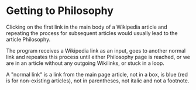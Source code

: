 # Getting to Philosophy

Clicking on the first link in the main body of a Wikipedia article and repeating the process for subsequent articles would usually lead to the article Philosophy.

The program receives a Wikipedia link as an input, goes to another normal link and repeates this process until either Philosophy page is reached, or we are in an article without any outgoing Wikilinks, or stuck in a loop.

A "normal link" is a link from the main page article, not in a box, is blue (red is for non-existing articles), not in parentheses, not italic and not a footnote.
